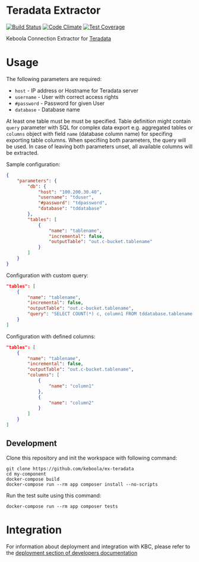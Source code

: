 # Teradata Extractor

[![Build Status](https://travis-ci.com/keboola/ex-teradata.svg?branch=master)](https://travis-ci.com/keboola/ex-teradata)
[![Code Climate](https://codeclimate.com/github/keboola/ex-teradata/badges/gpa.svg)](https://codeclimate.com/github/keboola/ex-teradata)
[![Test Coverage](https://codeclimate.com/github/keboola/ex-teradata/badges/coverage.svg)](https://codeclimate.com/github/keboola/ex-teradata/coverage)

Keboola Connection Extractor for [Teradata](https://www.teradata.com/)

# Usage

The following parameters are required:

- `host` - IP address or Hostname for Teradata server
- `username` - User with correct access rights
- `#password` - Password for given User
- `database` - Database name

At least one table must be must be specified. Table definition might contain `query` parameter with SQL for complex data export e.g. aggregated tables or `columns` object with field `name` (database column name) for specifing exporting table columns. When specifiing both parameters, the query will be used. In case of leaving both parameters unset, all available columns will be extracted.

Sample configuration:

```json
{
    "parameters": {
        "db": {
            "host": "100.200.30.40",
            "username": "tduser",
            "#password": "tdpassword",
            "database": "tddatabase"
        },
        "tables": [
            {
                "name": "tablename",
                "incremental": false,
                "outputTable": "out.c-bucket.tablename"
            }
        ]
    }
}
``` 

Configuration with custom query:

```json
"tables": [
	{
		"name": "tablename",
		"incremental": false,
		"outputTable": "out.c-bucket.tablename",
		"query": "SELECT COUNT(*) c, column1 FROM tddatabase.tablename GROUP BY column1"
	}
]	
```

Configuration with defined columns:

```json
"tables": [
	{
		"name": "tablename",
		"incremental": false,
		"outputTable": "out.c-bucket.tablename",
		"columns": [
			{
				"name": "column1"
			},
			{
				"name": "column2"
			}
		]
	}
]
```

## Development
 
Clone this repository and init the workspace with following command:

```
git clone https://github.com/keboola/ex-teradata
cd my-component
docker-compose build
docker-compose run --rm app composer install --no-scripts
```

Run the test suite using this command:

```
docker-compose run --rm app composer tests
```
 
# Integration

For information about deployment and integration with KBC, please refer to the [deployment section of developers documentation](https://developers.keboola.com/extend/component/deployment/) 
